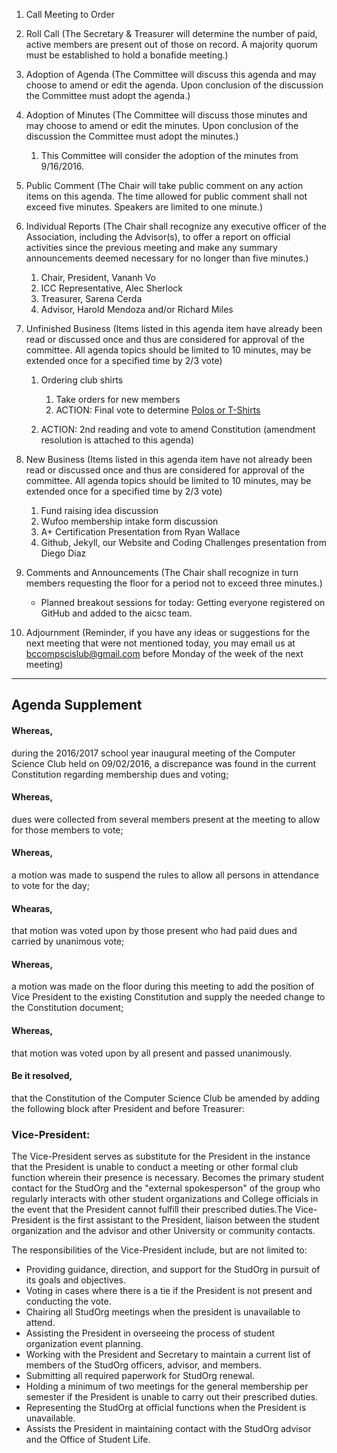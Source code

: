 1. Call Meeting to Order
2. Roll Call
	(The Secretary & Treasurer will determine the number of paid, active members are present out of those on record. A majority quorum must be established to hold a bonafide meeting.)

3. Adoption of Agenda
	(The Committee will discuss this agenda and may choose to amend or edit the agenda. Upon conclusion of the discussion the Committee must adopt the agenda.)

4. Adoption of Minutes
	(The Committee will discuss those minutes and may choose to amend or edit the minutes. Upon conclusion of the discussion the Committee must adopt the minutes.)

	1. This Committee will consider the adoption of the minutes from 9/16/2016.

5. Public Comment
	(The Chair will take public comment on any action items on this agenda. The time allowed for public comment shall not exceed five minutes. Speakers are limited to one minute.)

6. Individual Reports
	(The Chair shall recognize any executive officer of the Association, including the Advisor(s), to offer a report on official activities since the previous meeting and make any summary announcements deemed necessary for no longer than five minutes.)

	1. Chair, President, Vananh Vo
	1. ICC Representative, Alec Sherlock
	1. Treasurer, Sarena Cerda
	1. Advisor, Harold Mendoza and/or Richard Miles

7. Unfinished Business
	(Items listed in this agenda item have already been read or discussed once and thus are considered for approval of the committee. All agenda topics should be limited to 10 minutes, may be extended once for a specified time by 2/3 vote)

   1. Ordering club shirts
      1. Take orders for new members
      2. ACTION: Final vote to determine [Polos or T-Shirts](https://docs.google.com/document/d/1yDrCsKYnoB-00DR8GVowK0qwlq9z5ZUKd3SvqF4nZdQ/edit)
                

   2. ACTION: 2nd reading and vote to amend Constitution (amendment resolution is attached to this agenda)

8. New Business
	(Items listed in this agenda item have not already been read or discussed once and thus are considered for approval of the committee. All agenda topics should be limited to 10 minutes, may be extended once for a specified time by 2/3 vote)

	1. Fund raising idea discussion
	1. Wufoo membership intake form discussion
	1. A+ Certification Presentation from Ryan Wallace
	1. Github, Jekyll, our Website and Coding Challenges presentation from Diego Diaz

9. Comments and Announcements
	(The Chair shall recognize in turn members requesting the floor for a period not to exceed three minutes.)

	* Planned breakout sessions for today:
		Getting everyone registered on GitHub and added to the aicsc team.

10. Adjournment
	(Reminder, if you have any ideas or suggestions for the next meeting that were not mentioned today, you may email us at bccompscislub@gmail.com before Monday of the week of the next meeting)

---

## Agenda Supplement

#### Whereas,
during the 2016/2017 school year inaugural meeting of the Computer Science Club held on 09/02/2016, a discrepance was found in the current Constitution regarding membership dues and voting;

#### Whereas,
dues were collected from several members present at the meeting to allow for those members to vote;

#### Whereas,
a motion was made to suspend the rules to allow all persons in attendance to vote for the day;

#### Whearas,
that motion was voted upon by those present who had paid dues and carried by unanimous vote;

#### Whereas,
a motion was made on the floor during this meeting to add the position of Vice President to the existing Constitution and supply the needed change to the Constitution document;

#### Whereas,
that motion was voted upon by all present and passed unanimously.

#### Be it resolved,
that the Constitution of the Computer Science Club be amended by adding the following block after President and before Treasurer:

### Vice-President:
The Vice-President serves as substitute for the President in the instance that the President is unable to conduct a meeting or other formal club function wherein their presence is necessary. Becomes the primary student contact for the StudOrg and the "external spokesperson" of the group who regularly interacts with other student organizations and College officials in the event that the President cannot fulfill their prescribed duties.The Vice-President is the first assistant to the President, liaison between the student organization and the advisor and other University or community contacts.

The responsibilities of the Vice-President include, but are not limited to:

* Providing guidance, direction, and support for the StudOrg in pursuit of its goals and objectives.
* Voting in cases where there is a tie if the President is not present and conducting the vote.
* Chairing all StudOrg meetings when the president is unavailable to attend.
* Assisting the President in overseeing the process of student organization event planning.
* Working with the President and Secretary to maintain a current list of members of the StudOrg officers, advisor, and members.
* Submitting all required paperwork for StudOrg renewal.
* Holding a minimum of two meetings for the general membership per semester if the President is unable to carry out their prescribed duties.
* Representing the StudOrg at official functions when the President is unavailable.
* Assists the President in maintaining contact with the StudOrg advisor and the Office of Student Life.
